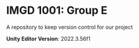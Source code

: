 # IMGD 1001: Group E
A repository to keep version control for our project

**Unity Editor Version**: 2022.3.56f1
